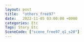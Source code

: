 ```yaml
---
layout: post
title:  "others_free97"
date:   2022-11-05 03:00:00 +0000
categories: Etc
Tags: Story Etc
SceneCode: ["scene_free97_q1_s20"]
---
```

